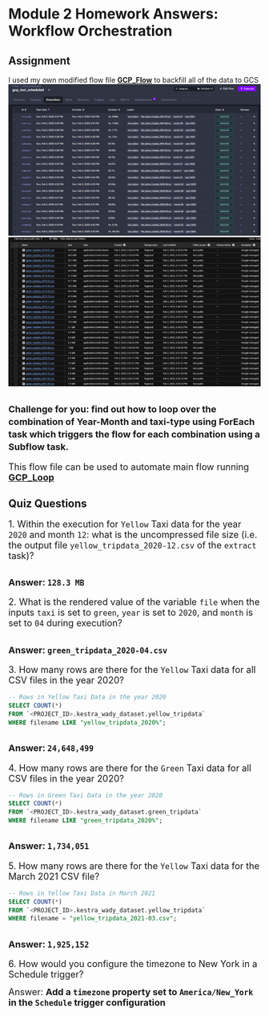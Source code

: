 # Module 2 Homework Answers: Workflow Orchestration

## Assignment
I used my own modified flow file **[GCP_Flow](gcp_taxi_scheduled.yaml)** to backfill all of the data to GCS 
![Kestra](kestra.png)
![GCS](gcs.png)

## <span style="font-size: 18px;"> Challenge for you: find out how to loop over the combination of Year-Month and taxi-type using ForEach task which triggers the flow for each combination using a Subflow task.</span>

<span style="font-size: 18px;"> This flow file can be used to automate main flow running **[GCP_Loop](gcp_loop.yaml)** </span>
## Quiz Questions

<span style="font-size: 18px;"> 1. Within the execution for `Yellow` Taxi data for the year `2020` and month `12`: what is the uncompressed file size (i.e. the output file `yellow_tripdata_2020-12.csv` of the `extract` task)?</span>

<span style="font-size: 18px;">Answer: **`128.3 MB`**</span>
----

<span style="font-size: 18px;"> 2. What is the rendered value of the variable `file` when the inputs `taxi` is set to `green`, `year` is set to `2020`, and `month` is set to `04` during execution?</span>

<span style="font-size: 18px;">Answer: **`green_tripdata_2020-04.csv`**</span>
----

<span style="font-size: 18px;"> 3. How many rows are there for the `Yellow` Taxi data for all CSV files in the year 2020?</span>

```sql
-- Rows in Yellow Taxi Data in the year 2020
SELECT COUNT(*)
FROM `<PROJECT_ID>.kestra_wady_dataset.yellow_tripdata`
WHERE filename LIKE "yellow_tripdata_2020%";
```
<span style="font-size: 18px;">Answer: **`24,648,499`**</span>
----

<span style="font-size: 18px;"> 4. How many rows are there for the `Green` Taxi data for all CSV files in the year 2020?</span>

```sql
-- Rows in Green Taxi Data in the year 2020
SELECT COUNT(*)
FROM `<PROJECT_ID>.kestra_wady_dataset.green_tripdata`
WHERE filename LIKE "green_tripdata_2020%";
```

<span style="font-size: 18px;">Answer: **`1,734,051`**</span>
----

<span style="font-size: 18px;"> 5. How many rows are there for the `Yellow` Taxi data for the March 2021 CSV file?</span>

```sql
-- Rows in Yellow Taxi Data in March 2021
SELECT COUNT(*)
FROM `<PROJECT_ID>.kestra_wady_dataset.yellow_tripdata`
WHERE filename = "yellow_tripdata_2021-03.csv";
```

<span style="font-size: 18px;">Answer: **`1,925,152`**</span>
----

<span style="font-size: 18px;"> 6. How would you configure the timezone to New York in a Schedule trigger?</span>


<span style="font-size: 18px;">Answer: **Add a `timezone` property set to `America/New_York` in the `Schedule` trigger configuration**</span>
